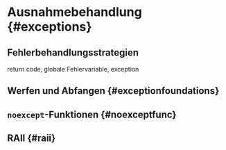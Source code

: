 
# Ausnahmebehandlung {#exceptions}

## Fehlerbehandlungsstrategien

return code, globale Fehlervariable, exception

## Werfen und Abfangen {#exceptionfoundations}

## `noexcept`-Funktionen {#noexceptfunc}

## RAII {#raii}
